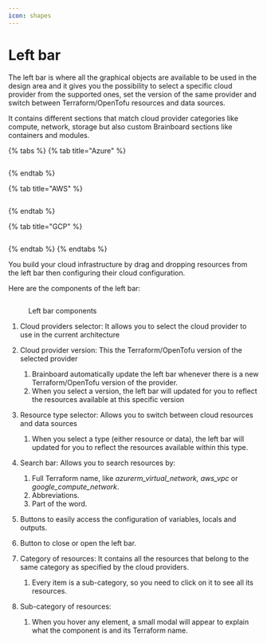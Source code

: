 ```yaml
---
icon: shapes
---
```


# Left bar

The left bar is where all the graphical objects are available to be used in the design area and it gives you the possibility to select a specific cloud provider from the supported ones, set the version of the same provider and switch between Terraform/OpenTofu resources and data sources.

It contains different sections that match cloud provider categories like compute, network, storage but also custom Brainboard sections like containers and modules.

{% tabs %}
{% tab title="Azure" %}
<figure><img src="../../.gitbook/assets/leftbar-azure.png" alt=""><figcaption></figcaption></figure>
{% endtab %}

{% tab title="AWS" %}
<figure><img src="../../.gitbook/assets/leftbar-aws.png" alt=""><figcaption></figcaption></figure>
{% endtab %}

{% tab title="GCP" %}
<figure><img src="../../.gitbook/assets/leftbar-gcp.png" alt=""><figcaption></figcaption></figure>
{% endtab %}
{% endtabs %}

You build your cloud infrastructure by drag and dropping resources from the left bar then configuring their cloud configuration.

Here are the components of the left bar:

<figure><img src="../../.gitbook/assets/leftbar-composition.png" alt=""><figcaption><p>Left bar components</p></figcaption></figure>

1. Cloud providers selector: It allows you to select the cloud provider to use in the current architecture
2. Cloud provider version: This the Terraform/OpenTofu version of the selected provider
   1. Brainboard automatically update the left bar whenever there is a new Terraform/OpenTofu version of the provider.
   2. When you select a version, the left bar will updated for you to reflect the resources available at this specific version
3. Resource type selector: Allows you to switch between cloud resources and data sources
   1. When you select a type (either resource or data), the left bar will updated for you to reflect the resources available within this type.
4. Search bar: Allows you to search resources by:
   1. Full Terraform name, like _azurerm\_virtual\_network,_ _aws\_vpc_ or _google\_compute\_network_.
   2. Abbreviations.
   3. Part of the word.
5. Buttons to easily access the configuration of variables, locals and outputs.
6. Button to close or open the left bar.
7. Category of resources: It contains all the resources that belong to the same category as specified by the cloud providers.
   1. Every item is a sub-category, so you need to click on it to see all its resources.
8.  Sub-category of resources:

    1. When you hover any element, a small modal will appear to explain what the component is and its Terraform name.



    <figure><img src="../../.gitbook/assets/leftbar-resource-hover-modal.png" alt=""><figcaption></figcaption></figure>



